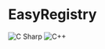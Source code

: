 # EasyRegistry
 <img alt="C Sharp" src="https://img.shields.io/badge/license-MIT-brightgreen">
 <img alt="C++" src="https://img.shields.io/badge/c++-17-%2300599C?logo=cplusplus">
